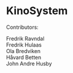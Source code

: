 # KinoSystem

Contributors:

Fredrik Ravndal  
Fredrik Hulaas  
Ola Bredviken  
Håvard Betten  
John Andre Husby 
